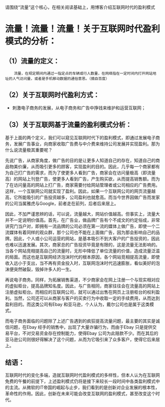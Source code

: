 请围绕“流量”这个核心，在相关阅读基础上，用博客介绍互联网时代的盈利模式

# 流量！流量！流量！关于互联网时代盈利模式的分析：

## （1）流量的定义：
        流量，在规定期间内通过一指定点的车辆或行人数量，在网络指在一定时间内打开网站地址的人气访问量，或者是手机移动数据的通俗意思。（摘自百度）
## （2）关于互联网时代盈利方式：

* 刺激电子商务的发展，从电子商务和广告中挣钱来维护和运营互联网；

## （3）关于互联网基于流量的盈利模式分析：
基于上面的两个定义，我们可以窥见互联网时代下的盈利模式，即通过发展电子商务，发展广告事业，向商家收取广告费与中介费来维持公司发展并实现盈利。那为什么说流量极其重要呢？

先说广告，从商家角度，做广告的目的是让更多人知道自己的存在，知道自己的商品物美价廉，从而吸引更多的顾客，实现盈利的目的。因此，几乎每一个商家都有为自己打广告的需求，而为了使更多人看到广告，商家会在访问量极高（即流量高）的网站上刊登广告，使更多人看到广告，产生购买欲，从而提高销售额。而为了在访问量高的网站上打广告，商家需要付给网站管理者或公司相应的广告费用。这样，一个互联网公司就实现了盈利。因此，如果一个互联网公司的网页流量越高，它所能吸引的广告投资越多，公司盈利也就愈高。而当今世界因做广告而发家的公司当属雅虎与Google，前者走在前列，后者后来居上。

因此，不加严谨思辨的话，可以说，流量越大，网站价值越高。但事实上，流量大并不一定说明价值高。首先，在广告业，做品牌广告有个不成文的约定俗成，非常讲究门当户对，即拥有一流品牌的公司必须在第一流的媒体上做广告，即使一个二流媒体有着同样的观众群，那个公司也不能在上面做广告，因为那会影响自己的品牌。因此，个人或小公司运营的网站，是基本吸引不到大客户的广告投资的，因此也难以迅速发展。其次，商家总的广告投资毕竟是有限的，这是流量无法影响的。当各个网站竞相提高自己的流量时，无形中降低了单位流量的价值，造成流量泛滥的局面。而这也是互联网经济泡沫时代的根本原因，各个网站竞相提高流量，即使收入远小于支出，当不再有资金投入时，互联网泡沫时代迅速膨胀，看似美好的泡沫便突然破裂，毁掉许多人的一生。

再说电子商务。同样，为拓展销售渠道，不少商家会在网上注册一个与现实相对应的虚拟柜台，提高品牌知名度。因此，与广告相同，商家往往会在流量高的网站上注册虚拟柜台。而相应的互联网公司，就可以通过出售在网页上注册柜台的权利盈利。当然，公司还可以从商家与客户的买卖行为中收取一定的手续费用，从而达到盈利目的。而这类公司有Ebay 和亚马逊，个人认为，戴尔公司也是属于这类模式。

而电子商务面临的问题除了上述广告遇到的疯狂提高流量问题，最主要的其实是诚信问题，在Ebay 经手的销售中，出现了大量诈骗行为，而由于Ebay 只是提供交易平台，不对交易资金存在控制能力，使得Ebay 公司为此赔款不少。而在其后的亚马逊公司则很好得解决了这个问题，从而为它吸引来了众多客户，使得它后来居上。

## 结语：

互联网时代的变化多端，造就互联网时代盈利模式的多样性，但本人认为在互联网免费的午餐的前提下，上述盈利模式仍将是接下来较长一段时间中各类盈利模式中的主流。从微软的IT帝国的崛起与止步，我们看到的是创新对企业发展的根本性，革命性的作用。因此，创新在未来可能会改变互联网的盈利模式，甚至改变这个时代。